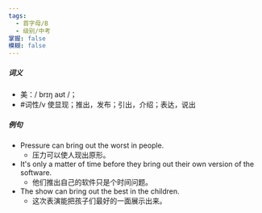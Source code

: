 ```yaml
---
tags:
  - 首字母/B
  - 级别/中考
掌握: false
模糊: false
---
```

##### 词义
- 美：/ brɪŋ aʊt /；
- #词性/v  使显现；推出，发布；引出，介绍；表达，说出
##### 例句
- Pressure can bring out the worst in people.
	- 压力可以使人现出原形。
- It's only a matter of time before they bring out their own version of the software.
	- 他们推出自己的软件只是个时间问题。
- The show can bring out the best in the children.
	- 这次表演能把孩子们最好的一面展示出来。
